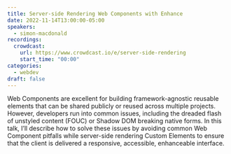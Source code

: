 ```yaml
---
title: Server-side Rendering Web Components with Enhance
date: 2022-11-14T13:00:00-05:00
speakers:
  - simon-macdonald
recordings:
  crowdcast:
    url: https://www.crowdcast.io/e/server-side-rendering
    start_time: "00:00"
categories:
  - webdev
draft: false
---
```


Web Components are excellent for building framework-agnostic reusable elements that can be shared publicly or reused across multiple projects. However, developers run into common issues, including the dreaded flash of unstyled content (FOUC) or Shadow DOM breaking native forms. In this talk, I’ll describe how to solve these issues by avoiding common Web Component pitfalls while server-side rendering Custom Elements to ensure that the client is delivered a responsive, accessible, enhanceable interface.

